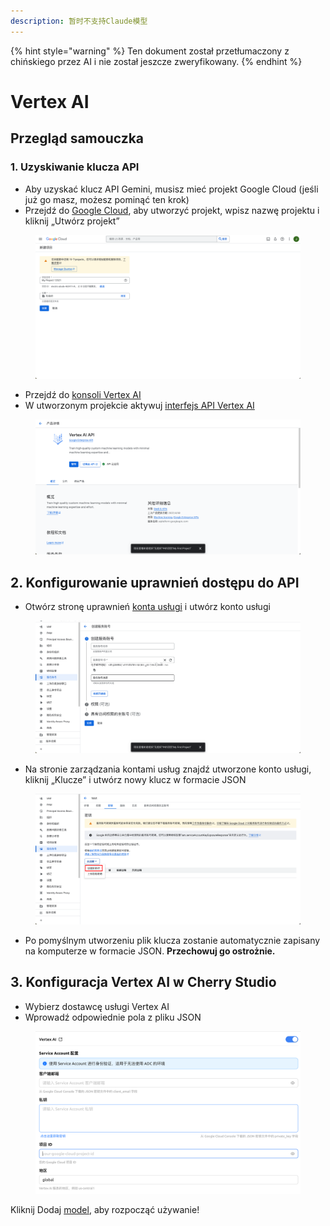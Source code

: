 ```yaml
---
description: 暂时不支持Claude模型
---
```


{% hint style="warning" %}
Ten dokument został przetłumaczony z chińskiego przez AI i nie został jeszcze zweryfikowany.
{% endhint %}

# Vertex AI

## Przegląd samouczka

### 1. Uzyskiwanie klucza API

*   Aby uzyskać klucz API Gemini, musisz mieć projekt Google Cloud (jeśli już go masz, możesz pominąć ten krok)
*   Przejdź do [Google Cloud](https://console.cloud.google.com/projectcreate), aby utworzyć projekt, wpisz nazwę projektu i kliknij „Utwórz projekt”

<figure><img src="../../.gitbook/assets/image (1).png" alt=""><figcaption></figcaption></figure>

*   Przejdź do [konsoli Vertex AI](https://console.cloud.google.com/vertex-ai)
*   W utworzonym projekcie aktywuj [interfejs API Vertex AI](https://console.cloud.google.com/apis/library/aiplatform.googleapis.com?inv=1\&invt=Ab0iBA)

<figure><img src="../../.gitbook/assets/image (78).png" alt=""><figcaption></figcaption></figure>

## 2. Konfigurowanie uprawnień dostępu do API

*   Otwórz stronę uprawnień [konta usługi](https://console.cloud.google.com/iam-admin/serviceaccounts) i utwórz konto usługi

<figure><img src="../../.gitbook/assets/image (79).png" alt=""><figcaption></figcaption></figure>

*   Na stronie zarządzania kontami usług znajdź utworzone konto usługi, kliknij „Klucze” i utwórz nowy klucz w formacie JSON

<figure><img src="../../.gitbook/assets/image (80).png" alt=""><figcaption></figcaption></figure>

*   Po pomyślnym utworzeniu plik klucza zostanie automatycznie zapisany na komputerze w formacie JSON. **Przechowuj go ostrożnie.**

## 3. Konfiguracja Vertex AI w Cherry Studio

*   Wybierz dostawcę usługi Vertex AI
*   Wprowadź odpowiednie pola z pliku JSON

<figure><img src="../../.gitbook/assets/image (81).png" alt=""><figcaption></figcaption></figure>

Kliknij Dodaj [model](https://console.cloud.google.com/vertex-ai/model-garden), aby rozpocząć używanie!
